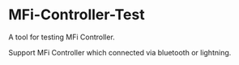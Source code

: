 # MFi-Controller-Test
A tool for testing MFi Controller.

Support MFi Controller which connected via bluetooth or lightning.
